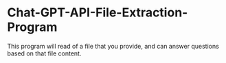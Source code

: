 # Chat-GPT-API-File-Extraction-Program
This program will read of a file that you provide, and can answer questions based on that file content.
